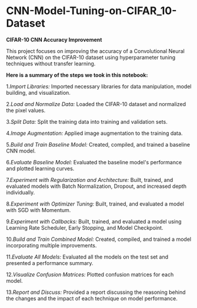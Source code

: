 # CNN-Model-Tuning-on-CIFAR_10-Dataset

**CIFAR-10 CNN Accuracy Improvement**

This project focuses on improving the accuracy of a Convolutional Neural Network (CNN) on the CIFAR-10 dataset using hyperparameter tuning techniques without transfer learning.

**Here is a summary of the steps we took in this notebook:**

1.*Import Libraries:* Imported necessary libraries for data manipulation, model building, and visualization.

2.*Load and Normalize Data:* Loaded the CIFAR-10 dataset and normalized the pixel values.

3.*Split Data:* Split the training data into training and validation sets.

4.*Image Augmentation:* Applied image augmentation to the training data.

5.*Build and Train Baseline Model:* Created, compiled, and trained a baseline CNN model.

6.*Evaluate Baseline Model:* Evaluated the baseline model's performance and plotted learning curves.

7.*Experiment with Regularization and Architecture:* Built, trained, and evaluated models with Batch Normalization, Dropout, and increased depth individually.

8.*Experiment with Optimizer Tuning:* Built, trained, and evaluated a model with SGD with Momentum.

9.*Experiment with Callbacks:* Built, trained, and evaluated a model using Learning Rate Scheduler, Early Stopping, and Model Checkpoint.

10.*Build and Train Combined Model:* Created, compiled, and trained a model incorporating multiple improvements.

11.*Evaluate All Models:* Evaluated all the models on the test set and presented a performance summary.

12.*Visualize Confusion Matrices:* Plotted confusion matrices for each model.

13.*Report and Discuss:* Provided a report discussing the reasoning behind the changes and the impact of each technique on model performance.


